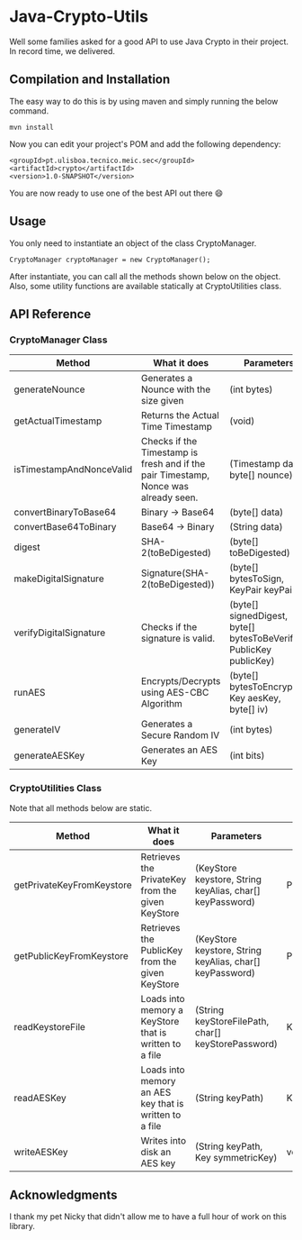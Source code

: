 # Java-Crypto-Utils

Well some families asked for a good API to use Java Crypto in their project.
In record time, we delivered.

## Compilation and Installation
The easy way to do this is by using maven and simply running the below command.
``` 
mvn install
```
Now you can edit your project's POM and add the following dependency:
``` 
<groupId>pt.ulisboa.tecnico.meic.sec</groupId>
<artifactId>crypto</artifactId>
<version>1.0-SNAPSHOT</version>
```
You are now ready to use one of the best API out there :smile:

## Usage
You only need to instantiate an object of the class CryptoManager.
``` 
CryptoManager cryptoManager = new CryptoManager();
``` 
After instantiate, you can call all the methods shown below on the object.<br>
Also, some utility functions are available statically at CryptoUtilities class.

## API Reference
### CryptoManager Class

| Method     | What it does | Parameters | Returns|
| ------------- |---------------------|------|--------|
| generateNounce | Generates a Nounce with the size given | (int bytes) | byte[] |
| getActualTimestamp | Returns the Actual Time Timestamp  | (void) | java.sql.Timestamp |
| isTimestampAndNonceValid | Checks if the Timestamp is fresh and if the pair Timestamp, Nonce was already seen.  | (Timestamp date, byte[] nounce) | boolean |
| convertBinaryToBase64 | Binary -> Base64  | (byte[] data) | String |
| convertBase64ToBinary | Base64 -> Binary  | (String data) | byte[] |
| digest | SHA-2(toBeDigested) | (byte[] toBeDigested) | byte[] |
| makeDigitalSignature | Signature(SHA-2(toBeDigested)) | (byte[] bytesToSign, KeyPair keyPair) | byte[] |
| verifyDigitalSignature | Checks if the signature is valid. | (byte[] signedDigest, byte[] bytesToBeVerified, PublicKey publicKey) | boolean |
| runAES | Encrypts/Decrypts using AES-CBC Algorithm | (byte[] bytesToEncrypt, Key aesKey, byte[] iv) | byte[] |
| generateIV | Generates a Secure Random IV | (int bytes) | byte[] |
| generateAESKey | Generates an AES Key | (int bits) | Key |


### CryptoUtilities Class
Note that all methods below are static.

| Method     | What it does | Parameters | Returns|
| ------------- |---------------------|------|--------|
| getPrivateKeyFromKeystore | Retrieves the PrivateKey from the given KeyStore | (KeyStore keystore, String keyAlias, char[] keyPassword) | PrivateKey|
| getPublicKeyFromKeystore | Retrieves the PublicKey from the given KeyStore | (KeyStore keystore, String keyAlias, char[] keyPassword) | PublicKey|
| readKeystoreFile | Loads into memory a KeyStore that is written to a file | (String keyStoreFilePath, char[] keyStorePassword) | KeyStore|
| readAESKey | Loads into memory an AES key that is written to a file | (String keyPath) | Key |
| writeAESKey | Writes into disk an AES key | (String keyPath, Key symmetricKey) | void |


## Acknowledgments
I thank my pet Nicky that didn't allow me to have a full hour of work on this library.

